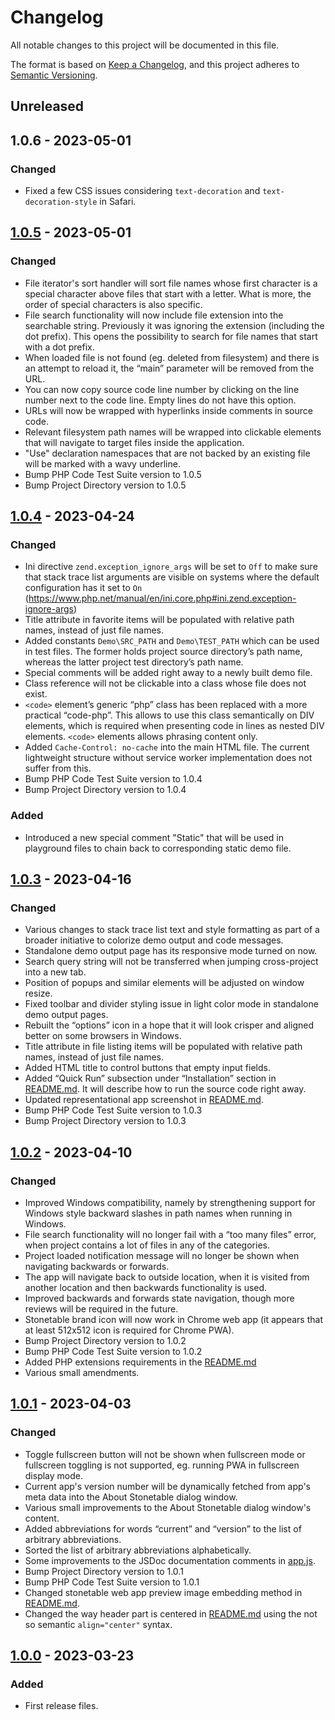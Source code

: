 # Changelog

All notable changes to this project will be documented in this file.

The format is based on [Keep a Changelog](https://keepachangelog.com/en/1.1.0/),
and this project adheres to [Semantic Versioning](https://semver.org/spec/v2.0.0.html).

## Unreleased

## 1.0.6 - 2023-05-01

### Changed

- Fixed a few CSS issues considering `text-decoration` and `text-decoration-style` in Safari.

## [1.0.5](https://github.com/TomasBagdanavicius/stonetable/releases/tag/v1.0.5) - 2023-05-01

### Changed

- File iterator's sort handler will sort file names whose first character is a special character above files that start with a letter. What is more, the order of special characters is also specific.
- File search functionality will now include file extension into the searchable string. Previously it was ignoring the extension (including the dot prefix). This opens the possibility to search for file names that start with a dot prefix.
- When loaded file is not found (eg. deleted from filesystem) and there is an attempt to reload it, the “main” parameter will be removed from the URL.
- You can now copy source code line number by clicking on the line number next to the code line. Empty lines do not have this option.
- URLs will now be wrapped with hyperlinks inside comments in source code.
- Relevant filesystem path names will be wrapped into clickable elements that will navigate to target files inside the application.
- "Use" declaration namespaces that are not backed by an existing file will be marked with a wavy underline.
- Bump PHP Code Test Suite version to 1.0.5
- Bump Project Directory version to 1.0.5

## [1.0.4](https://github.com/TomasBagdanavicius/stonetable/releases/tag/v1.0.4) - 2023-04-24

### Changed

- Ini directive `zend.exception_ignore_args` will be set to `Off` to make sure that stack trace list arguments are visible on systems where the default configuration has it set to `On` (https://www.php.net/manual/en/ini.core.php#ini.zend.exception-ignore-args)
- Title attribute in favorite items will be populated with relative path names, instead of just file names.
- Added constants `Demo\SRC_PATH` and `Demo\TEST_PATH` which can be used in test files. The former holds project source directory’s path name, whereas the latter project test directory’s path name.
- Special comments will be added right away to a newly built demo file.
- Class reference will not be clickable into a class whose file does not exist.
- `<code>` element’s generic “php” class has been replaced with a more practical “code-php”. This allows to use this class semantically on DIV elements, which is required when presenting code in lines as nested DIV elements. `<code>` elements allows phrasing content only.
- Added `Cache-Control: no-cache` into the main HTML file. The current lightweight structure without service worker implementation does not suffer from this.
- Bump PHP Code Test Suite version to 1.0.4
- Bump Project Directory version to 1.0.4

### Added

- Introduced a new special comment "Static" that will be used in playground files to chain back to corresponding static demo file.

## [1.0.3](https://github.com/TomasBagdanavicius/stonetable/releases/tag/v1.0.3) - 2023-04-16

### Changed

- Various changes to stack trace list text and style formatting as part of a broader initiative to colorize demo output and code messages.
- Standalone demo output page has its responsive mode turned on now.
- Search query string will not be transferred when jumping cross-project into a new tab.
- Position of popups and similar elements will be adjusted on window resize.
- Fixed toolbar and divider styling issue in light color mode in standalone demo output pages.
- Rebuilt the “options” icon in a hope that it will look crisper and aligned better on some browsers in Windows.
- Title attribute in file listing items will be populated with relative path names, instead of just file names.
- Added HTML title to control buttons that empty input fields.
- Added “Quick Run” subsection under “Installation” section in [README.md](README.md#quick-run). It will describe how to run the source code right away.
- Updated representational app screenshot in [README.md](README.md).
- Bump PHP Code Test Suite version to 1.0.3
- Bump Project Directory version to 1.0.3

## [1.0.2](https://github.com/TomasBagdanavicius/stonetable/releases/tag/v1.0.2) - 2023-04-10

### Changed

- Improved Windows compatibility, namely by strengthening support for Windows style backward slashes in path names when running in Windows.
- File search functionality will no longer fail with a “too many files” error, when project contains a lot of files in any of the categories.
- Project loaded notification message will no longer be shown when navigating backwards or forwards.
- The app will navigate back to outside location, when it is visited from another location and then backwards functionality is used.
- Improved backwards and forwards state navigation, though more reviews will be required in the future.
- Stonetable brand icon will now work in Chrome web app (it appears that at least 512x512 icon is required for Chrome PWA).
- Bump Project Directory version to 1.0.2
- Bump PHP Code Test Suite version to 1.0.2
- Added PHP extensions requirements in the [README.md](README.md#requirements)
- Various small amendments.

## [1.0.1](https://github.com/TomasBagdanavicius/stonetable/releases/tag/v1.0.1) - 2023-04-03

### Changed

- Toggle fullscreen button will not be shown when fullscreen mode or fullscreen toggling is not supported, eg. running PWA in fullscreen display mode.
- Current app's version number will be dynamically fetched from app's meta data into the About Stonetable dialog window.
- Various small improvements to the About Stonetable dialog window's content.
- Added abbreviations for words “current” and “version” to the list of arbitrary abbreviations.
- Sorted the list of arbitrary abbreviations alphabetically.
- Some improvements to the JSDoc documentation comments in [app.js](src/web/app/assets/scripts/app.js).
- Bump Project Directory version to 1.0.1
- Bump PHP Code Test Suite version to 1.0.1
- Changed stonetable web app preview image embedding method in [README.md](README.md).
- Changed the way header part is centered in [README.md](README.md) using the not so semantic `align="center"` syntax.

## [1.0.0](https://github.com/TomasBagdanavicius/stonetable/releases/tag/v1.0.0) - 2023-03-23

### Added

- First release files.
